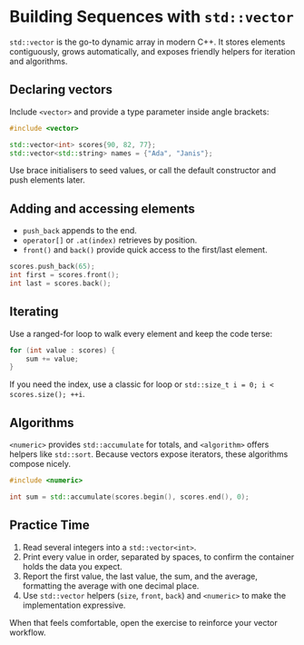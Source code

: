 # Building Sequences with `std::vector`

`std::vector` is the go-to dynamic array in modern C++. It stores elements contiguously, grows automatically, and exposes friendly helpers for iteration and algorithms.

## Declaring vectors

Include `<vector>` and provide a type parameter inside angle brackets:

```cpp
#include <vector>

std::vector<int> scores{90, 82, 77};
std::vector<std::string> names = {"Ada", "Janis"};
```

Use brace initialisers to seed values, or call the default constructor and push elements later.

## Adding and accessing elements

- `push_back` appends to the end.
- `operator[]` or `.at(index)` retrieves by position.
- `front()` and `back()` provide quick access to the first/last element.

```cpp
scores.push_back(65);
int first = scores.front();
int last = scores.back();
```

## Iterating

Use a ranged-for loop to walk every element and keep the code terse:

```cpp
for (int value : scores) {
    sum += value;
}
```

If you need the index, use a classic for loop or `std::size_t i = 0; i < scores.size(); ++i`.

## Algorithms

`<numeric>` provides `std::accumulate` for totals, and `<algorithm>` offers helpers like `std::sort`. Because vectors expose iterators, these algorithms compose nicely.

```cpp
#include <numeric>

int sum = std::accumulate(scores.begin(), scores.end(), 0);
```

## Practice Time

1. Read several integers into a `std::vector<int>`.
2. Print every value in order, separated by spaces, to confirm the container holds the data you expect.
3. Report the first value, the last value, the sum, and the average, formatting the average with one decimal place.
4. Use `std::vector` helpers (`size`, `front`, `back`) and `<numeric>` to make the implementation expressive.

When that feels comfortable, open the exercise to reinforce your vector workflow.
